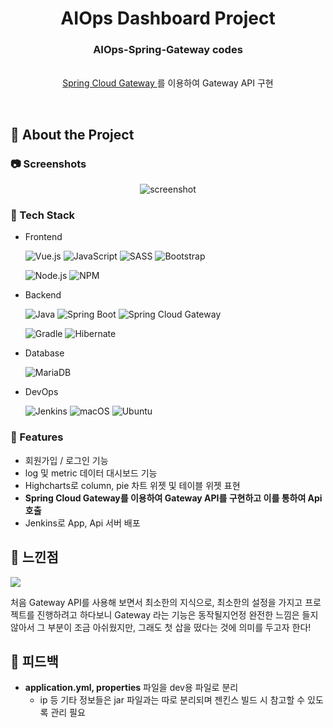 <div align="center">

  <h1>AIOps Dashboard Project</h1>
  
  <p>
    <h3>
      AIOps-Spring-Gateway codes
    </h3>
    <br/>
    <a href="https://spring.io/projects/spring-cloud-gateway">
      Spring Cloud Gateway
    </a>
    <span>
      를 이용하여 Gateway API 구현
    </span>
  </p>
</div>

<br />

<!-- About the Project -->
## :star2: About the Project


<!-- Screenshots -->
### :camera: Screenshots

<div align="center"> 
  <img src="https://placehold.co/600x400?text=Your+Screenshot+here" alt="screenshot" />
</div>


<!-- TechStack -->
### :space_invader: Tech Stack

- Frontend

  ![Vue.js](https://img.shields.io/badge/Vue.js-4FC08D.svg?style=flat-square&logo=vuedotjs&logoColor=white)
  ![JavaScript](https://img.shields.io/badge/Javascript-F7DF1E.svg?style=flat-square&logo=javascript&logoColor=black)
  ![SASS](https://img.shields.io/badge/SASS-hotpink.svg?style=flat-square&logo=SASS&logoColor=white)
  ![Bootstrap](https://img.shields.io/badge/Bootstrap-7952B3?style=flat-square&logo=bootstrap&logoColor=white)
  
  ![Node.js](https://img.shields.io/badge/Node.js-339933?style=flat-square&logo=Node.js&logoColor=white)
  ![NPM](https://img.shields.io/badge/NPM-CB3837.svg?style=flat-square&logo=npm&logoColor=white)
  
- Backend

  ![Java](https://img.shields.io/badge/Java-%23ED8B00.svg?style=flat-square&logo=java&logoColor=white)
  ![Spring Boot](https://img.shields.io/badge/Spring%20Boot-%236DB33F.svg?style=flat-square&logo=springboot&logoColor=white)
  ![Spring Cloud Gateway](https://img.shields.io/badge/Spring%20Cloud%20Gateway-%236DB33F.svg?style=flat-square&logo=spring&logoColor=white)
  
  ![Gradle](https://img.shields.io/badge/Gradle-02303A.svg?style=flat-square&logo=gradle&logoColor=white)
  ![Hibernate](https://img.shields.io/badge/Hibernate-59666C.svg?style=flat-square&logo=hibernate&logoColor=white)

- Database

  ![MariaDB](https://img.shields.io/badge/MariaDB-003545.svg?style=flat-square&logo=mariadb&logoColor=white)

- DevOps

  ![Jenkins](https://img.shields.io/badge/Jenkins-D24939?style=flat-square&logo=jenkins&logoColor=white)
  ![macOS](https://img.shields.io/badge/mac%20OS-000000?style=flat-square&logo=macos&logoColor=white)
  ![Ubuntu](https://img.shields.io/badge/Ubuntu-E95420?style=flat-square&logo=ubuntu&logoColor=white)

<!-- Features -->
### :dart: Features

- 회원가입 / 로그인 기능
- log 및 metric 데이터 대시보드 기능
- Highcharts로 column, pie 차트 위젯 및 테이블 위젯 표현
- **Spring Cloud Gateway를 이용하여 Gateway API를 구현하고 이를 통하여 Api 호출**
- Jenkins로 App, Api 서버 배포

<!-- Contributing -->
## :wave: 느낀점

<a href="https://github.com/Louis3797/awesome-readme-template/graphs/contributors">
  <img src="https://contrib.rocks/image?repo=Louis3797/awesome-readme-template" />
</a>

처음 Gateway API를 사용해 보면서 최소한의 지식으로, 최소한의 설정을 가지고 프로젝트를 진행하려고 하다보니
Gateway 라는 기능은 동작될지언정 완전한 느낌은 들지 않아서 그 부분이 조금 아쉬웠지만,
그래도 첫 삽을 떴다는 것에 의미를 두고자 한다!

## :scroll: 피드백

- **application.yml, properties** 파일을 dev용 파일로 분리
  + ip 등 기타 정보들은 jar 파일과는 따로 분리되며 젠킨스 빌드 시 참고할 수 있도록 관리 필요

